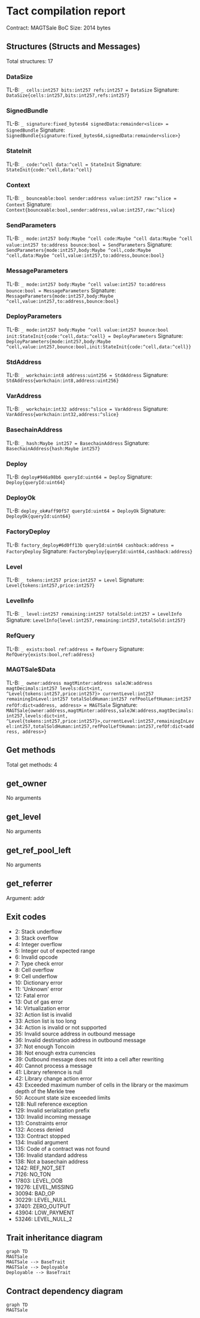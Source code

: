 # Tact compilation report
Contract: MAGTSale
BoC Size: 2014 bytes

## Structures (Structs and Messages)
Total structures: 17

### DataSize
TL-B: `_ cells:int257 bits:int257 refs:int257 = DataSize`
Signature: `DataSize{cells:int257,bits:int257,refs:int257}`

### SignedBundle
TL-B: `_ signature:fixed_bytes64 signedData:remainder<slice> = SignedBundle`
Signature: `SignedBundle{signature:fixed_bytes64,signedData:remainder<slice>}`

### StateInit
TL-B: `_ code:^cell data:^cell = StateInit`
Signature: `StateInit{code:^cell,data:^cell}`

### Context
TL-B: `_ bounceable:bool sender:address value:int257 raw:^slice = Context`
Signature: `Context{bounceable:bool,sender:address,value:int257,raw:^slice}`

### SendParameters
TL-B: `_ mode:int257 body:Maybe ^cell code:Maybe ^cell data:Maybe ^cell value:int257 to:address bounce:bool = SendParameters`
Signature: `SendParameters{mode:int257,body:Maybe ^cell,code:Maybe ^cell,data:Maybe ^cell,value:int257,to:address,bounce:bool}`

### MessageParameters
TL-B: `_ mode:int257 body:Maybe ^cell value:int257 to:address bounce:bool = MessageParameters`
Signature: `MessageParameters{mode:int257,body:Maybe ^cell,value:int257,to:address,bounce:bool}`

### DeployParameters
TL-B: `_ mode:int257 body:Maybe ^cell value:int257 bounce:bool init:StateInit{code:^cell,data:^cell} = DeployParameters`
Signature: `DeployParameters{mode:int257,body:Maybe ^cell,value:int257,bounce:bool,init:StateInit{code:^cell,data:^cell}}`

### StdAddress
TL-B: `_ workchain:int8 address:uint256 = StdAddress`
Signature: `StdAddress{workchain:int8,address:uint256}`

### VarAddress
TL-B: `_ workchain:int32 address:^slice = VarAddress`
Signature: `VarAddress{workchain:int32,address:^slice}`

### BasechainAddress
TL-B: `_ hash:Maybe int257 = BasechainAddress`
Signature: `BasechainAddress{hash:Maybe int257}`

### Deploy
TL-B: `deploy#946a98b6 queryId:uint64 = Deploy`
Signature: `Deploy{queryId:uint64}`

### DeployOk
TL-B: `deploy_ok#aff90f57 queryId:uint64 = DeployOk`
Signature: `DeployOk{queryId:uint64}`

### FactoryDeploy
TL-B: `factory_deploy#6d0ff13b queryId:uint64 cashback:address = FactoryDeploy`
Signature: `FactoryDeploy{queryId:uint64,cashback:address}`

### Level
TL-B: `_ tokens:int257 price:int257 = Level`
Signature: `Level{tokens:int257,price:int257}`

### LevelInfo
TL-B: `_ level:int257 remaining:int257 totalSold:int257 = LevelInfo`
Signature: `LevelInfo{level:int257,remaining:int257,totalSold:int257}`

### RefQuery
TL-B: `_ exists:bool ref:address = RefQuery`
Signature: `RefQuery{exists:bool,ref:address}`

### MAGTSale$Data
TL-B: `_ owner:address magtMinter:address saleJW:address magtDecimals:int257 levels:dict<int, ^Level{tokens:int257,price:int257}> currentLevel:int257 remainingInLevel:int257 totalSoldHuman:int257 refPoolLeftHuman:int257 refOf:dict<address, address> = MAGTSale`
Signature: `MAGTSale{owner:address,magtMinter:address,saleJW:address,magtDecimals:int257,levels:dict<int, ^Level{tokens:int257,price:int257}>,currentLevel:int257,remainingInLevel:int257,totalSoldHuman:int257,refPoolLeftHuman:int257,refOf:dict<address, address>}`

## Get methods
Total get methods: 4

## get_owner
No arguments

## get_level
No arguments

## get_ref_pool_left
No arguments

## get_referrer
Argument: addr

## Exit codes
* 2: Stack underflow
* 3: Stack overflow
* 4: Integer overflow
* 5: Integer out of expected range
* 6: Invalid opcode
* 7: Type check error
* 8: Cell overflow
* 9: Cell underflow
* 10: Dictionary error
* 11: 'Unknown' error
* 12: Fatal error
* 13: Out of gas error
* 14: Virtualization error
* 32: Action list is invalid
* 33: Action list is too long
* 34: Action is invalid or not supported
* 35: Invalid source address in outbound message
* 36: Invalid destination address in outbound message
* 37: Not enough Toncoin
* 38: Not enough extra currencies
* 39: Outbound message does not fit into a cell after rewriting
* 40: Cannot process a message
* 41: Library reference is null
* 42: Library change action error
* 43: Exceeded maximum number of cells in the library or the maximum depth of the Merkle tree
* 50: Account state size exceeded limits
* 128: Null reference exception
* 129: Invalid serialization prefix
* 130: Invalid incoming message
* 131: Constraints error
* 132: Access denied
* 133: Contract stopped
* 134: Invalid argument
* 135: Code of a contract was not found
* 136: Invalid standard address
* 138: Not a basechain address
* 1242: REF_NOT_SET
* 7126: NO_TON
* 17803: LEVEL_OOB
* 19276: LEVEL_MISSING
* 30094: BAD_OP
* 30229: LEVEL_NULL
* 37401: ZERO_OUTPUT
* 43904: LOW_PAYMENT
* 53246: LEVEL_NULL_2

## Trait inheritance diagram

```mermaid
graph TD
MAGTSale
MAGTSale --> BaseTrait
MAGTSale --> Deployable
Deployable --> BaseTrait
```

## Contract dependency diagram

```mermaid
graph TD
MAGTSale
```